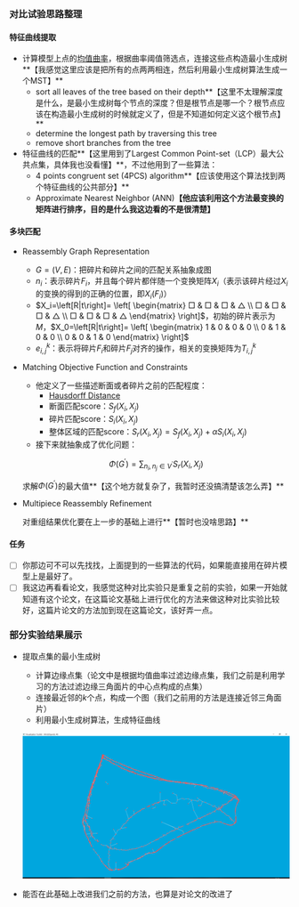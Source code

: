 ### 对比试验思路整理

#### 特征曲线提取

* 计算模型上点的[均值曲率]()，根据曲率阈值筛选点，连接这些点构造最小生成树**【我感觉这里应该是把所有的点两两相连，然后利用最小生成树算法生成一个MST】**
  * sort all leaves of the tree based on their depth**【这里不太理解深度是什么，是最小生成树每个节点的深度？但是根节点是哪一个？根节点应该在构造最小生成树的时候就定义了，但是不知道如何定义这个根节点】**
  * determine the longest path by traversing this tree
  * remove short branches from the tree
* 特征曲线的匹配**【这里用到了Largest Common Point-set（LCP）最大公共点集，具体我也没看懂】**，不过他用到了一些算法：
  * 4 points congruent set (4PCS) algorithm**【应该使用这个算法找到两个特征曲线的公共部分】**
  * Approximate Nearest Neighbor (ANN)**【他应该利用这个方法最变换的矩阵进行排序，目的是什么我这边看的不是很清楚】**

#### 多块匹配

* Reassembly Graph Representation

  * $G=(V,E)$：把碎片和碎片之间的匹配关系抽象成图
  * $n_i$：表示碎片$F_i$，并且每个碎片都伴随一个变换矩阵$X_i$（表示该碎片经过$X_i$的变换的得到的正确的位置，即$X_i(F_i)$）
  * $X_i=\left[R|t\right]=
    \left[
     \begin{matrix}
       □ & □ & □ & △ \\
       □ & □ & □ & △ \\
       □ & □ & □ & △
      \end{matrix} 
    \right]$，初始的碎片表示为$M$，$X_0=\left[R|t\right]=
    \left[
     \begin{matrix}
       1 & 0 & 0 & 0 \\
       0 & 1 & 0 & 0 \\
       0 & 0 & 1 & 0
      \end{matrix} 
    \right]$
  * $e_{i,j}^k$：表示将碎片$F_i$和碎片$F_j$对齐的操作，相关的变换矩阵为$T_{i,j}^k$

* Matching Objective Function and Constraints

  * 他定义了一些描述断面或者碎片之前的匹配程度：
    * [Hausdorff Distance](https://www.cnblogs.com/yhlx125/p/5478147.html)
    * 断面匹配score：$S_f(X_i, X_j)$
    * 碎片匹配score：$S_i(X_i,X_j)$
    * 整体区域的匹配score：$S_r(X_i,X_j)=S_f(X_i, X_j)+\alpha S_i(X_i,X_j)$
  * 接下来就抽象成了优化问题：

  $$
  \Phi(G^\prime)=\sum_{n_i,n_j\in V^\prime}{S_r(X_i,X_j)} \tag{1}
  $$

  求解$\Phi(G^\prime)$的最大值**【这个地方就复杂了，我暂时还没搞清楚该怎么弄】**

* Multipiece Reassembly Refinement

  对重组结果优化要在上一步的基础上进行**【暂时也没啥思路】**

#### 任务

- [ ] 你那边可不可以先找找，上面提到的一些算法的代码，如果能直接用在碎片模型上是最好了。
- [ ] 我这边再看看论文，我感觉这种对比实验只是重复之前的实验，如果一开始就知道有这个论文，在这篇论文基础上进行优化的方法来做这种对比实验比较好，这篇片论文的方法加到现在这篇论文，该好弄一点。

### 部分实验结果展示

* 提取点集的最小生成树

  * 计算边缘点集（论文中是根据均值曲率过滤边缘点集，我们之前是利用学习的方法过滤边缘三角面片的中心点构成的点集）
  * 连接最近邻的$k$个点，构成一个图（我们之前用的方法是连接近邻三角面片）
  * 利用最小生成树算法，生成特征曲线

  ![](./images/1.png)

* 能否在此基础上改进我们之前的方法，也算是对论文的改进了